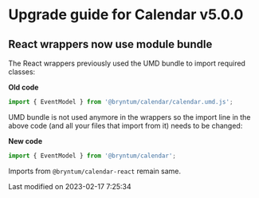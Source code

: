 # Upgrade guide for Calendar v5.0.0

## React wrappers now use module bundle

The React wrappers previously used the UMD bundle to import required classes:

**Old code**

```javascript
import { EventModel } from '@bryntum/calendar/calendar.umd.js';
```

UMD bundle is not used anymore in the wrappers so the import line in the above code (and all your files that import from it) needs to be changed:

**New code**

```javascript
import { EventModel } from '@bryntum/calendar';
```

Imports from `@bryntum/calendar-react` remain same.


<p class="last-modified">Last modified on 2023-02-17 7:25:34</p>
